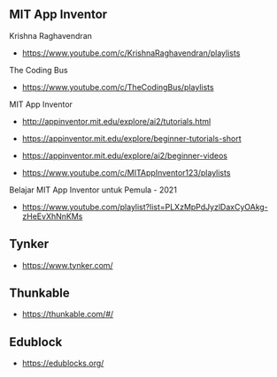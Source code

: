 ## MIT App Inventor

Krishna Raghavendran
- https://www.youtube.com/c/KrishnaRaghavendran/playlists

The Coding Bus
- https://www.youtube.com/c/TheCodingBus/playlists

MIT App Inventor
- http://appinventor.mit.edu/explore/ai2/tutorials.html
- https://appinventor.mit.edu/explore/beginner-tutorials-short
- https://appinventor.mit.edu/explore/ai2/beginner-videos

- https://www.youtube.com/c/MITAppInventor123/playlists

Belajar MIT App Inventor untuk Pemula - 2021
- https://www.youtube.com/playlist?list=PLXzMpPdJyzlDaxCyOAkg-zHeEvXhNnKMs

## Tynker

- https://www.tynker.com/

## Thunkable

- https://thunkable.com/#/

## Edublock

- https://edublocks.org/
